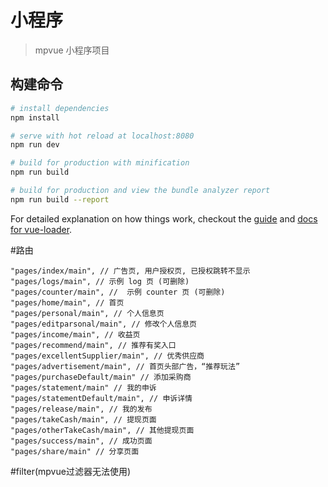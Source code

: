 # 小程序

> mpvue 小程序项目

## 构建命令

``` bash
# install dependencies
npm install

# serve with hot reload at localhost:8080
npm run dev

# build for production with minification
npm run build

# build for production and view the bundle analyzer report
npm run build --report
```

For detailed explanation on how things work, checkout the [guide](http://vuejs-templates.github.io/webpack/) and [docs for vue-loader](http://vuejs.github.io/vue-loader).

#路由
```
"pages/index/main", // 广告页, 用户授权页, 已授权跳转不显示
"pages/logs/main", // 示例 log 页 (可删除)
"pages/counter/main", //  示例 counter 页 (可删除)
"pages/home/main", // 首页
"pages/personal/main", // 个人信息页
"pages/editparsonal/main", // 修改个人信息页
"pages/income/main", // 收益页
"pages/recommend/main", // 推荐有奖入口
"pages/excellentSupplier/main", // 优秀供应商
"pages/advertisement/main", // 首页头部广告，“推荐玩法”
"pages/purchaseDefault/main" // 添加采购商
"pages/statement/main" // 我的申诉
"pages/statementDefault/main", // 申诉详情
"pages/release/main", // 我的发布
"pages/takeCash/main", // 提现页面
"pages/otherTakeCash/main", // 其他提现页面
"pages/success/main", // 成功页面
"pages/share/main" // 分享页面
```

#filter(mpvue过滤器无法使用)

